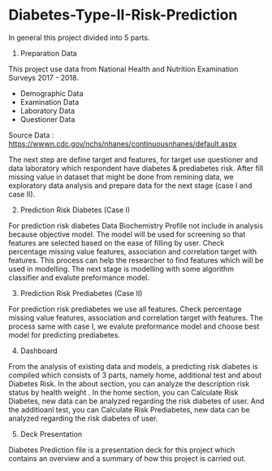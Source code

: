 # Diabetes-Type-II-Risk-Prediction

In general this project divided into 5 parts.

1. Preparation Data

This project use data from National Health and Nutrition Examination Surveys 2017 - 2018.
   - Demographic Data
   - Examination Data
   - Laboratory Data
   - Questioner Data
   
   Source Data : https://wwwn.cdc.gov/nchs/nhanes/continuousnhanes/default.aspx
   
The next step are define target and features, for target use questioner and data laboratory which respondent have  diabetes & prediabetes risk. After fill missing value in dataset that might be done from remining data, we exploratory data analysis and prepare data for the next stage (case I and case II).
   
2. Prediction Risk Diabetes (Case I)

  For prediction risk diabetes Data Biochemistry Profile not include in analysis because objective model. The model will be used for screening so that features are selected based on the ease of filling by user. Check percentage missing value features, association and correlation target with features. This process can help the researcher to find features which will be used in modelling. The next stage is modelling with some algorithm classifier and evalute preformance model.

3. Prediction Risk Prediabetes (Case II)

  For prediction risk prediabetes we use all features. Check percentage missing value features, association and correlation target with features. The process same with case I, we evalute preformance model and choose best model for predicting prediabetes.

4. Dashboard

  From the analysis of existing data and models, a predicting risk diabetes is compiled which consists of 3 parts, namely home, additional test and about Diabetes Risk. In the about section, you can analyze the description risk status by health weight . In the home section, you can Calculate Risk Diabetes, new data can be analyzed regarding the risk diabetes of user. And the additioanl test, you can Calculate Risk Prediabetes, new data can be analyzed regarding the risk diabetes of user.

5. Deck Presentation

  Diabetes Prediction file is a presentation deck for this project which contains an overview and a summary of how this project is carried out.
